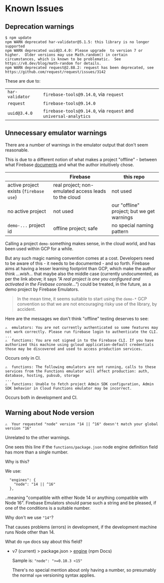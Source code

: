 # Known Issues

## Deprecation warnings

```
$ npm update
npm WARN deprecated har-validator@5.1.5: this library is no longer supported
npm WARN deprecated uuid@3.4.0: Please upgrade  to version 7 or higher.  Older versions may use Math.random() in certain circumstances, which is known to be problematic.  See https://v8.dev/blog/math-random for details.
npm WARN deprecated request@2.88.2: request has been deprecated, see https://github.com/request/request/issues/3142
```

These are due to:

|||
|---|---|
|`har-validator`|`firebase-tools@9.14.0`, via `request`|
|`request`|`firebase-tools@9.14.0`|
|`uuid@3.4.0`|`firebase-tools@9.14.0`, via `request` and `universal-analytics`|


## Unnecessary emulator warnings

There are a number of warnings in the emulator output that don't seem reasonable.

This is due to a different notion of what makes a project "offline" - between what Firebase [documents](https://firebase.google.cn/docs/emulator-suite/connect_functions?hl=en&%3Bauthuser=3&authuser=3#choose_a_firebase_project) and what the author intuitively chose.

||Firebase|this repo|
|---|---|---|
|active project exists (`firebase use`)|real project; non-emulated access leads to the cloud|not used| 
|no active project|not used|our "offline" project; but we get warnings| 
|`demo-...` project id|offline project; safe|no special naming pattern| 

Calling a project `demo-`something makes sense, in the cloud world, and has been used within GCP for a while.

But any such magic naming convention comes at a cost. Developers need to be aware of this - it needs to be documented - and so forth. Firebase aims at having a lesser learning footprint than GCP, which make the author think *...wish...* that maybe also the middle case (currently undocumented, as per the link above; it says *"A real project is one you configured and activated in the Firebase console..."*) could be treated, in the future, as a demo project by Firebase Emulators.

>In the mean time, it seems suitable to start using the `demo-*` GCP convention so that we are not encouraging risky use of the library, by accident.

Here are the messages we don't think "offline" testing deserves to see:

```
⚠  emulators: You are not currently authenticated so some features may not work correctly. Please run firebase login to authenticate the CLI.
...
⚠  functions: You are not signed in to the Firebase CLI. If you have authorized this machine using gcloud application-default credentials those may be discovered and used to access production services.
```

Occurs only in CI.

```
⚠  functions: The following emulators are not running, calls to these services from the Functions emulator will affect production: auth, database, hosting, pubsub, storage
...
⚠  functions: Unable to fetch project Admin SDK configuration, Admin SDK behavior in Cloud Functions emulator may be incorrect.
```

Occurs both in development and CI.


## Warning about Node version

```
⚠  Your requested "node" version "14 || ^16" doesn't match your global version "16"
```

Unrelated to the other warnings.

One sees this line if the `functions/package.json` node engine definition field has more than a single number.

Why is this?

We use:

```
  "engines": {
    "node": "14 || ^16"
  },
```

..meaning "compatible with either Node 14 or anything compatible with Node 16". Firebase Emulators should parse such a string and be pleased, if one of the conditions is a suitable number.

Why don't we use `"14"`?

That causes problems (errors) in development, if the development machine runs Node other than 14.

What do `npm` docs say about this field? 

- v7 (current) > package.json > [engine](https://docs.npmjs.com/cli/v7/configuring-npm/package-json#engines) (npm Docs)

   Sample is: `"node": ">=0.10.3 <15"`
   
   There's no special mention about only having a number, so presumably the normal `npm` versioning syntax applies.

